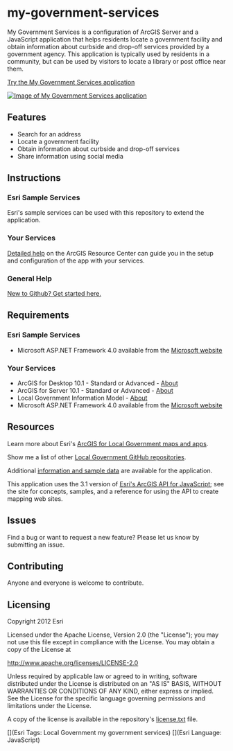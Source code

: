# my-government-services

My Government Services is a configuration of ArcGIS Server and a JavaScript application that helps residents locate a government facility and obtain information about curbside and drop-off services provided by a government agency. This application is typically used by residents in a community, but can be used by visitors to locate a library or post office near them.

[Try the My Government Services application](http://localgovtemplates2.esri.com/mygovernmentservices/)

[![Image of My Government Services application](https://raw.github.com/Esri/my-government-services/master/my-government-services.png "Election Results application")](http://localgovtemplates2.esri.com/mygovernmentservices/)

## Features

* Search for an address
* Locate a government facility
* Obtain information about curbside and drop-off services
* Share information using social media

## Instructions

### Esri Sample Services

Esri's sample services can be used with this repository to extend the application.

### Your Services

[Detailed help](http://resources.arcgis.com/en/help/localgovernment/10.1/index.html#/What_is_My_Government_Services/028s0000000m000000/)
on the ArcGIS Resource Center can guide you in the setup and configuration of the app with your services.

### General Help
[New to Github? Get started here.](http://htmlpreview.github.com/?https://github.com/Esri/esri.github.com/blob/master/help/esri-getting-to-know-github.html)

## Requirements

### Esri Sample Services

* Microsoft ASP.NET Framework 4.0 available from the [Microsoft website](http://www.microsoft.com/en-us/download/details.aspx?id=17851)

### Your Services

* ArcGIS for Desktop 10.1 - Standard or Advanced - [About](http://www.esri.com/software/arcgis/arcgis-for-desktop)
* ArcGIS for Server 10.1 - Standard or Advanced - [About](http://www.esri.com/software/arcgis/arcgisserver)
* Local Government Information Model - [About](http://www.arcgis.com/home/item.html?id=5f799e6d23d94e25b5aaaf2a58e63fb1)
* Microsoft ASP.NET Framework 4.0 available from the [Microsoft website](http://www.microsoft.com/en-us/download/details.aspx?id=17851)

## Resources

Learn more about Esri's [ArcGIS for Local Government maps and apps](http://resources.arcgis.com/en/communities/local-government/).

Show me a list of other [Local Government GitHub repositories](https://github.com/search?q=username:esri+local+government).

Additional [information and sample data](http://www.arcgis.com/home/item.html?id=4dd603a16e794b59968cf6479f709017)
are available for the application.

This application uses the 3.1 version of
[Esri's ArcGIS API for JavaScript](http://help.arcgis.com/en/webapi/javascript/arcgis/index.html);
see the site for concepts, samples, and a reference for using the API to create mapping web sites.

## Issues

Find a bug or want to request a new feature?  Please let us know by submitting an issue.

## Contributing

Anyone and everyone is welcome to contribute.

## Licensing

Copyright 2012 Esri

Licensed under the Apache License, Version 2.0 (the "License");
you may not use this file except in compliance with the License.
You may obtain a copy of the License at

   http://www.apache.org/licenses/LICENSE-2.0

Unless required by applicable law or agreed to in writing, software
distributed under the License is distributed on an "AS IS" BASIS,
WITHOUT WARRANTIES OR CONDITIONS OF ANY KIND, either express or implied.
See the License for the specific language governing permissions and
limitations under the License.

A copy of the license is available in the repository's
[license.txt](https://raw.github.com/Esri/my-government-services/master/license.txt) file.

[](Esri Tags: Local Government my government services)
[](Esri Language: JavaScript)
